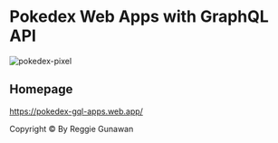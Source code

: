 # Pokedex Web Apps with GraphQL API

![pokedex-pixel](https://user-images.githubusercontent.com/44907916/138146287-5176add4-c9c6-4429-9f92-f795be725ae6.png)

## Homepage

https://pokedex-gql-apps.web.app/

Copyright © By Reggie Gunawan
